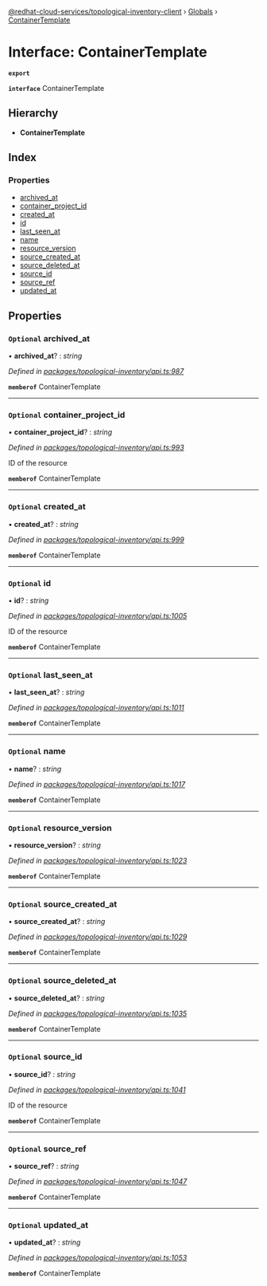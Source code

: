 [@redhat-cloud-services/topological-inventory-client](../README.md) › [Globals](../globals.md) › [ContainerTemplate](containertemplate.md)

# Interface: ContainerTemplate

**`export`** 

**`interface`** ContainerTemplate

## Hierarchy

* **ContainerTemplate**

## Index

### Properties

* [archived_at](containertemplate.md#optional-archived_at)
* [container_project_id](containertemplate.md#optional-container_project_id)
* [created_at](containertemplate.md#optional-created_at)
* [id](containertemplate.md#optional-id)
* [last_seen_at](containertemplate.md#optional-last_seen_at)
* [name](containertemplate.md#optional-name)
* [resource_version](containertemplate.md#optional-resource_version)
* [source_created_at](containertemplate.md#optional-source_created_at)
* [source_deleted_at](containertemplate.md#optional-source_deleted_at)
* [source_id](containertemplate.md#optional-source_id)
* [source_ref](containertemplate.md#optional-source_ref)
* [updated_at](containertemplate.md#optional-updated_at)

## Properties

### `Optional` archived_at

• **archived_at**? : *string*

*Defined in [packages/topological-inventory/api.ts:987](https://github.com/leSamo/javascript-clients/blob/master/packages/topological-inventory/api.ts#L987)*

**`memberof`** ContainerTemplate

___

### `Optional` container_project_id

• **container_project_id**? : *string*

*Defined in [packages/topological-inventory/api.ts:993](https://github.com/leSamo/javascript-clients/blob/master/packages/topological-inventory/api.ts#L993)*

ID of the resource

**`memberof`** ContainerTemplate

___

### `Optional` created_at

• **created_at**? : *string*

*Defined in [packages/topological-inventory/api.ts:999](https://github.com/leSamo/javascript-clients/blob/master/packages/topological-inventory/api.ts#L999)*

**`memberof`** ContainerTemplate

___

### `Optional` id

• **id**? : *string*

*Defined in [packages/topological-inventory/api.ts:1005](https://github.com/leSamo/javascript-clients/blob/master/packages/topological-inventory/api.ts#L1005)*

ID of the resource

**`memberof`** ContainerTemplate

___

### `Optional` last_seen_at

• **last_seen_at**? : *string*

*Defined in [packages/topological-inventory/api.ts:1011](https://github.com/leSamo/javascript-clients/blob/master/packages/topological-inventory/api.ts#L1011)*

**`memberof`** ContainerTemplate

___

### `Optional` name

• **name**? : *string*

*Defined in [packages/topological-inventory/api.ts:1017](https://github.com/leSamo/javascript-clients/blob/master/packages/topological-inventory/api.ts#L1017)*

**`memberof`** ContainerTemplate

___

### `Optional` resource_version

• **resource_version**? : *string*

*Defined in [packages/topological-inventory/api.ts:1023](https://github.com/leSamo/javascript-clients/blob/master/packages/topological-inventory/api.ts#L1023)*

**`memberof`** ContainerTemplate

___

### `Optional` source_created_at

• **source_created_at**? : *string*

*Defined in [packages/topological-inventory/api.ts:1029](https://github.com/leSamo/javascript-clients/blob/master/packages/topological-inventory/api.ts#L1029)*

**`memberof`** ContainerTemplate

___

### `Optional` source_deleted_at

• **source_deleted_at**? : *string*

*Defined in [packages/topological-inventory/api.ts:1035](https://github.com/leSamo/javascript-clients/blob/master/packages/topological-inventory/api.ts#L1035)*

**`memberof`** ContainerTemplate

___

### `Optional` source_id

• **source_id**? : *string*

*Defined in [packages/topological-inventory/api.ts:1041](https://github.com/leSamo/javascript-clients/blob/master/packages/topological-inventory/api.ts#L1041)*

ID of the resource

**`memberof`** ContainerTemplate

___

### `Optional` source_ref

• **source_ref**? : *string*

*Defined in [packages/topological-inventory/api.ts:1047](https://github.com/leSamo/javascript-clients/blob/master/packages/topological-inventory/api.ts#L1047)*

**`memberof`** ContainerTemplate

___

### `Optional` updated_at

• **updated_at**? : *string*

*Defined in [packages/topological-inventory/api.ts:1053](https://github.com/leSamo/javascript-clients/blob/master/packages/topological-inventory/api.ts#L1053)*

**`memberof`** ContainerTemplate
